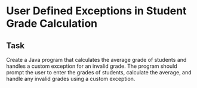 # User Defined Exceptions in Student Grade Calculation

## Task

Create a Java program that calculates the average grade of students and handles a custom exception for an invalid grade. The program should prompt the user to enter the grades of students, calculate the average, and handle any invalid grades using a custom exception.